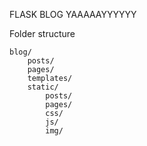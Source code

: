FLASK BLOG YAAAAAYYYYYY

Folder structure

	blog/
		posts/
		pages/
		templates/
		static/
			posts/
			pages/
			css/
			js/
			img/
			
